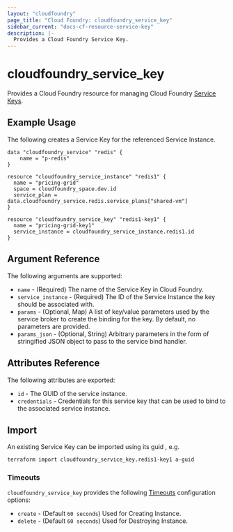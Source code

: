 ```yaml
---
layout: "cloudfoundry"
page_title: "Cloud Foundry: cloudfoundry_service_key"
sidebar_current: "docs-cf-resource-service-key"
description: |-
  Provides a Cloud Foundry Service Key.
---
```


# cloudfoundry\_service\_key

Provides a Cloud Foundry resource for managing Cloud Foundry [Service Keys](https://docs.cloudfoundry.org/devguide/services/#service-keys).

## Example Usage

The following creates a Service Key for the referenced Service Instance.

```hcl
data "cloudfoundry_service" "redis" {
    name = "p-redis"
}

resource "cloudfoundry_service_instance" "redis1" {
  name = "pricing-grid"
  space = cloudfoundry_space.dev.id
  service_plan = data.cloudfoundry_service.redis.service_plans["shared-vm"]
}

resource "cloudfoundry_service_key" "redis1-key1" {
  name = "pricing-grid-key1"
  service_instance = cloudfoundry_service_instance.redis1.id
}
```

## Argument Reference

The following arguments are supported:

* `name` - (Required) The name of the Service Key in Cloud Foundry.
* `service_instance` - (Required) The ID of the Service Instance the key should be associated with.
* `params` - (Optional, Map) A list of key/value parameters used by the service broker to create the binding for the key. By default, no parameters are provided.
* `params_json` - (Optional, String) Arbitrary parameters in the form of stringified JSON object to pass to the service bind handler.

## Attributes Reference

The following attributes are exported:

* `id` - The GUID of the service instance.
* `credentials` - Credentials for this service key that can be used to bind to the associated service instance.

## Import

An existing Service Key can be imported using its guid , e.g.

```bash
terraform import cloudfoundry_service_key.redis1-key1 a-guid
```

### Timeouts

`cloudfoundry_service_key` provides the following
[Timeouts](https://www.terraform.io/docs/configuration/blocks/resources/syntax.html#operation-timeouts) configuration options:

* `create` - (Default `60 seconds`) Used for Creating Instance.
* `delete` - (Default `60 seconds`) Used for Destroying Instance.
